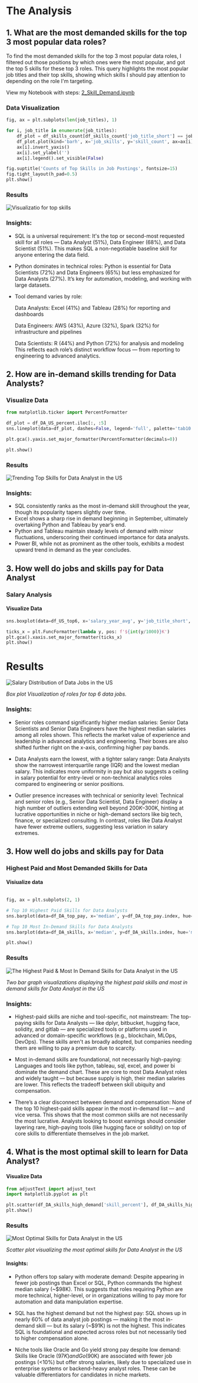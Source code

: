 # The Analysis

## 1. What are the most demanded skills for the top 3 most popular data roles?

To find the most demanded skills for the top 3 most popular data roles, I filtered out those positions by which ones were the most popular, and got the top 5 skills for these top 3 roles. This query highlights the most popular job titles and their top skills, showing which skills I should pay attention to depending on the role I'm targeting.

View my Notebook with steps:
[2_Skill_Demand.ipynb](Final_Project_1/2_Skill_Demand.ipynb)

### Data Visualization

```python
fig, ax = plt.subplots(len(job_titles), 1)

for i, job_title in enumerate(job_titles):
    df_plot = df_skills_count[df_skills_count['job_title_short'] == job_title].head(5)
    df_plot.plot(kind='barh', x='job_skills', y='skill_count', ax=ax[i], title=job_title)
    ax[i].invert_yaxis()
    ax[i].set_ylabel('')
    ax[i].legend().set_visible(False)

fig.suptitle('Counts of Top Skills in Job Postings', fontsize=15)
fig.tight_layout(h_pad=0.5)
plt.show()
```
### Results

![Visualizatio for top skills](Final_Project_1/Images/skill_demand_percents_for_data_roles.png)

### **Insights:**

- SQL is a universal requirement:
It's the top or second-most requested skill for all roles — Data Analyst (51%), Data Engineer (68%), and Data Scientist (51%). This makes SQL a non-negotiable baseline skill for anyone entering the data field.

- Python dominates in technical roles:
Python is essential for Data Scientists (72%) and Data Engineers (65%) but less emphasized for Data Analysts (27%). It’s key for automation, modeling, and working with large datasets.

- Tool demand varies by role:

    Data Analysts: Excel (41%) and Tableau (28%) for reporting and dashboards

    Data Engineers: AWS (43%), Azure (32%), Spark (32%) for infrastructure and pipelines

    Data Scientists: R (44%) and Python (72%) for analysis and modeling
    This reflects each role’s distinct workflow focus — from reporting to engineering to advanced analytics.



## 2. How are in-demand skills trending for Data Analysts?

### Visualize Data

```python
from matplotlib.ticker import PercentFormatter

df_plot = df_DA_US_percent.iloc[:, :5]
sns.lineplot(data=df_plot, dashes=False, legend='full', palette='tab10')

plt.gca().yaxis.set_major_formatter(PercentFormatter(decimals=0))

plt.show()
```

### Results

![Trending Top Skills for Data Analyst in the US](Final_Project_1/Images/trending_skills_data_analyst.png)

### **Insights:**

- SQL consistently ranks as the most in-demand skill throughout the year, though its popularity tapers slightly over time.  
- Excel shows a sharp rise in demand beginning in September, ultimately overtaking Python and Tableau by year’s end.  
- Python and Tableau maintain steady levels of demand with minor fluctuations, underscoring their continued importance for data analysts.  
- Power BI, while not as prominent as the other tools, exhibits a modest upward trend in demand as the year concludes.


## 3. How well do jobs and skills pay for Data Analyst


### Salary Analysis

#### Visualize Data

```python
sns.boxplot(data=df_US_top6, x='salary_year_avg', y='job_title_short', order=job_order)

ticks_x = plt.FuncFormatter(lambda y, pos: f'${int(y/1000)}K')
plt.gca().xaxis.set_major_formatter(ticks_x)
plt.show()
```
# Results
![Salary Distribution of Data Jobs in the US](Final_Project_1/Images/salary_distrution_for_data_roles.png)

*Box plot Visualization of roles for top 6 data jobs.*

### **Insights:**

- Senior roles command significantly higher median salaries:
Senior Data Scientists and Senior Data Engineers have the highest median salaries among all roles shown. This reflects the market value of experience and leadership in advanced analytics and engineering. Their boxes are also shifted further right on the x-axis, confirming higher pay bands.

- Data Analysts earn the lowest, with a tighter salary range:
Data Analysts show the narrowest interquartile range (IQR) and the lowest median salary. This indicates more uniformity in pay but also suggests a ceiling in salary potential for entry-level or non-technical analytics roles compared to engineering or senior positions.

- Outlier presence increases with technical or seniority level:
Technical and senior roles (e.g., Senior Data Scientist, Data Engineer) display a high number of outliers extending well beyond $200K–$300K, hinting at lucrative opportunities in niche or high-demand sectors like big tech, finance, or specialized consulting. In contrast, roles like Data Analyst have fewer extreme outliers, suggesting less variation in salary extremes.


## 3. How well do jobs and skills pay for Data

### Highest Paid and Most Demanded Skills for Data

#### Visiualize data
```python

fig, ax = plt.subplots(2, 1)

# Top 10 Highest Paid Skills for Data Analysts
sns.barplot(data=df_DA_top_pay, x='median', y=df_DA_top_pay.index, hue='median', ax=ax[0], palette='dark:b_r')

# Top 10 Most In-Demand Skills for Data Analysts
sns.barplot(data=df_DA_skills, x='median', y=df_DA_skills.index, hue='median', ax=ax[1], palette='light:b')

plt.show()
```
### Results


![The Highest Paid & Most In Demand Skills for Data Analyst in the US](Final_Project_1/Images/highest_paying_demanded_skills.png)

*Two bar graph visualizations displaying the highest paid skills and most in demand skills for Data Analyst in the US*

### **Insights:**

- Highest-paid skills are niche and tool-specific, not mainstream:
The top-paying skills for Data Analysts — like dplyr, bitbucket, hugging face, solidity, and gitlab — are specialized tools or platforms used in advanced or domain-specific workflows (e.g., blockchain, MLOps, DevOps). These skills aren't as broadly adopted, but companies needing them are willing to pay a premium due to scarcity.

- Most in-demand skills are foundational, not necessarily high-paying:
Languages and tools like python, tableau, sql, excel, and power bi dominate the demand chart. These are core to most Data Analyst roles and widely taught — but because supply is high, their median salaries are lower. This reflects the tradeoff between skill ubiquity and compensation.

- There’s a clear disconnect between demand and compensation:
None of the top 10 highest-paid skills appear in the most in-demand list — and vice versa. This shows that the most common skills are not necessarily the most lucrative. Analysts looking to boost earnings should consider layering rare, high-paying tools (like hugging face or solidity) on top of core skills to differentiate themselves in the job market.

## 4. What is the most optimal skill to learn for Data Analyst?

#### Visualize Data

```python
from adjustText import adjust_text
import matplotlib.pyplot as plt

plt.scatter(df_DA_skills_high_demand['skill_percent'], df_DA_skills_high_demand['median_salary'])
plt.show()
```
### Results 

![Most Optimal Skills for Data Analyst in the US](Final_Project_1/Images/optimal_skills_data_analyst.png)

*Scatter plot visualizing the most optimal skills for Data Analyst in the US*

#### Insights:

- Python offers top salary with moderate demand:
Despite appearing in fewer job postings than Excel or SQL, Python commands the highest median salary (~$98K). This suggests that roles requiring Python are more technical, higher-level, or in organizations willing to pay more for automation and data manipulation expertise.

- SQL has the highest demand but not the highest pay:
SQL shows up in nearly 60% of data analyst job postings — making it the most in-demand skill — but its salary (~$91K) is not the highest. This indicates SQL is foundational and expected across roles but not necessarily tied to higher compensation alone.

- Niche tools like Oracle and Go yield strong pay despite low demand:
Skills like Oracle ($97K) and Go ($90K) are associated with fewer job postings (<10%) but offer strong salaries, likely due to specialized use in enterprise systems or backend-heavy analyst roles. These can be valuable differentiators for candidates in niche markets.